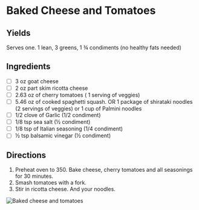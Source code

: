 # Baked Cheese and Tomatoes

## Yields
Serves one. 1 lean, 3 greens, 1 ¾ condiments (no healthy fats needed)

## Ingredients 
- [ ] 3 oz goat cheese
- [ ] 2 oz part skim ricotta cheese
- [ ] 2.63 oz of cherry tomatoes ( 1 serving of veggies)
- [ ] 5.46 oz of cooked spaghetti squash. OR 1 package of shirataki noodles (2 servings of veggies) or 1 cup of Palmini noodles 
- [ ] 1/2 clove of Garlic (1/2 condiment)
- [ ] 1/8 tsp sea salt (½ condiment)
- [ ] 1/8 tsp of Italian seasoning (1/4 condiment)
- [ ] ½ tsp balsamic vinegar (½ condiment)

## Directions
1. Preheat oven to 350. Bake cheese, cherry tomatoes and all seasonings for 30 minutes. 
2. Smash tomatoes with a fork. 
3. Stir in ricotta cheese. And your noodles.

![Baked cheese and tomatoes](./BakedCheeseAndTomatoes.png)